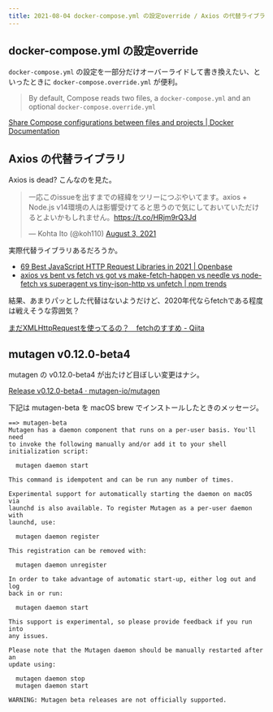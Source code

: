 ```yaml
---
title: 2021-08-04 docker-compose.yml の設定override / Axios の代替ライブラリ / mutagen v0.12.0-beta4
---
```


## docker-compose.yml の設定override

`docker-compose.yml` の設定を一部分だけオーバーライドして書き換えたい、といったときに `docker-compose.override.yml` が便利。

> By default, Compose reads two files, a `docker-compose.yml` and an optional `docker-compose.override.yml`

[Share Compose configurations between files and projects \| Docker Documentation](https://docs.docker.com/compose/extends/)

## Axios の代替ライブラリ

Axios is dead? こんなのを見た。

<blockquote class="twitter-tweet"><p lang="ja" dir="ltr">一応このissueを出すまでの経緯をツリーにつぶやいてます。axios + Node.js v14環境の人は影響受けてると思うので気にしておいていただけるとよいかもしれません。<a href="https://t.co/HRjm9rQ3Jd">https://t.co/HRjm9rQ3Jd</a></p>&mdash; Kohta Ito (@koh110) <a href="https://twitter.com/koh110/status/1422510804994117632?ref_src=twsrc%5Etfw">August 3, 2021</a></blockquote> <script async src="https://platform.twitter.com/widgets.js" charset="utf-8"></script>

実際代替ライブラリあるだろうか。

- [69 Best JavaScript HTTP Request Libraries in 2021 \| Openbase](https://openbase.com/categories/js/best-javascript-http-request-libraries)
- [axios vs bent vs fetch vs got vs make-fetch-happen vs needle vs node-fetch vs superagent vs tiny-json-http vs unfetch \| npm trends](https://www.npmtrends.com/node-fetch-vs-bent-vs-got-vs-make-fetch-happen-vs-axios-vs-superagent-vs-fetch-vs-unfetch-vs-tiny-json-http-vs-needle)


結果、あまりパッとした代替はないようだけど、2020年代ならfetchである程度は戦えそうな雰囲気？

[まだXMLHttpRequestを使ってるの？　fetchのすすめ - Qiita](https://qiita.com/uhyo/items/91649e260165b35fecd7)

## mutagen v0.12.0-beta4

mutagen の v0.12.0-beta4 が出たけど目ぼしい変更はナシ。

[Release v0.12.0-beta4 · mutagen-io/mutagen](https://github.com/mutagen-io/mutagen/releases/tag/v0.12.0-beta4)

下記は mutagen-beta を macOS brew でインストールしたときのメッセージ。

```
==> mutagen-beta
Mutagen has a daemon component that runs on a per-user basis. You'll need
to invoke the following manually and/or add it to your shell
initialization script:

  mutagen daemon start

This command is idempotent and can be run any number of times.

Experimental support for automatically starting the daemon on macOS via
launchd is also available. To register Mutagen as a per-user daemon with
launchd, use:

  mutagen daemon register

This registration can be removed with:

  mutagen daemon unregister

In order to take advantage of automatic start-up, either log out and log
back in or run:

  mutagen daemon start

This support is experimental, so please provide feedback if you run into
any issues.

Please note that the Mutagen daemon should be manually restarted after an
update using:

  mutagen daemon stop
  mutagen daemon start

WARNING: Mutagen beta releases are not officially supported.
```

